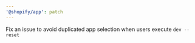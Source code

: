 ```yaml
---
'@shopify/app': patch
---
```


Fix an issue to avoid duplicated app selection when users execute `dev --reset`
